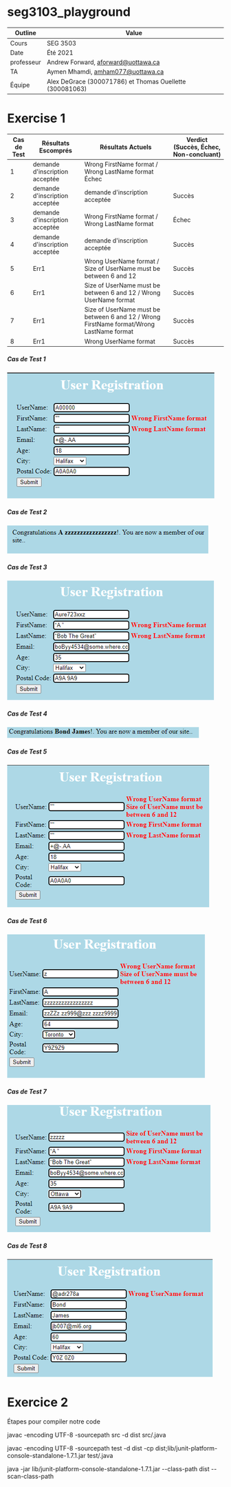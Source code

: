 # seg3103_playground

| Outline | Value |
| --- | --- |
| Cours | SEG 3503 |
| Date | Été 2021 |
| professeur | Andrew Forward, aforward@uottawa.ca |
| TA | Aymen Mhamdi, amham077@uottawa.ca |
| Équipe | Alex DeGrace (300071786) et Thomas Ouellette (300081063) |

# Exercise 1

| Cas de Test | Résultats Escomprés | Résultats Actuels | Verdict (Succès, Échec, Non-concluant) |
| --- | --- | --- | --- |
| 1 | demande d'inscription acceptée | Wrong FirstName format / Wrong LastName format  Échec |
| 2 | demande d'inscription acceptée | demande d'inscription acceptée | Succès |
| 3 | demande d'inscription acceptée | Wrong FirstName format / Wrong LastName format | Échec |
| 4 | demande d'inscription acceptée | demande d'inscription acceptée | Succès |
| 5 | Err1 | Wrong UserName format / Size of UserName must be between 6 and 12 | Succès |
| 6 | Err1 | Size of UserName must be between 6 and 12 / Wrong UserName format | Succès |
| 7 | Err1 | Size of UserName must be between 6 and 12 / Wrong FirstName format/Wrong LastName format | Succès |
| 8 | Err1 | Wrong UserName format | Succès | 

##### Cas de Test 1
![Cas de Test 1](asset/tc1.PNG)
##### Cas de Test 2
![Cas de Test 2](asset/tc2.PNG)
##### Cas de Test 3
![Cas de Test 3](asset/tc3.PNG)
##### Cas de Test 4
![Cas de Test 4](asset/tc4.PNG)
##### Cas de Test 5
![Cas de Test 5](asset/tc5.PNG)
##### Cas de Test 6
![Cas de Test 6](asset/tc6.PNG)
##### Cas de Test 7
![Cas de Test 7](asset/tc7.PNG)
##### Cas de Test 8
![Cas de Test 8](asset/tc8.PNG)

# Exercice 2

Étapes pour compiler notre code

javac -encoding UTF-8 -sourcepath src -d dist src/.java

javac -encoding UTF-8 -sourcepath test -d dist -cp dist;lib/junit-platform-console-standalone-1.7.1.jar test/.java

java -jar lib/junit-platform-console-standalone-1.7.1.jar --class-path dist --scan-class-path
